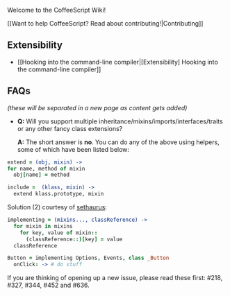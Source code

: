 Welcome to the CoffeeScript Wiki!

[[Want to help CoffeeScript? Read about contributing!|Contributing]]


## Extensibility

 * [[Hooking into the command-line compiler|[Extensibility] Hooking into the command-line compiler]]


## FAQs
*(these will be separated in a new page as content gets added)*

  * **Q:** Will you support multiple inheritance/mixins/imports/interfaces/traits or any other fancy class extensions?

    **A:** The short answer is **no**. You can do any of the above using helpers, some of which have been listed below:

```coffeescript
extend = (obj, mixin) ->
for name, method of mixin
  obj[name] = method

include =  (klass, mixin) ->
  extend klass.prototype, mixin
```

  Solution (2) courtesy of [sethaurus](http://github.com/sethaurus):

```coffeescript
implementing = (mixins..., classReference) ->
  for mixin in mixins
    for key, value of mixin::
      (classReference::)[key] = value
  classReference

Button = implementing Options, Events, class _Button
  onClick: -> # do stuff
```

  If you are thinking of opening up a new issue, please read these first: #218, #327, #344, #452 and #636.
